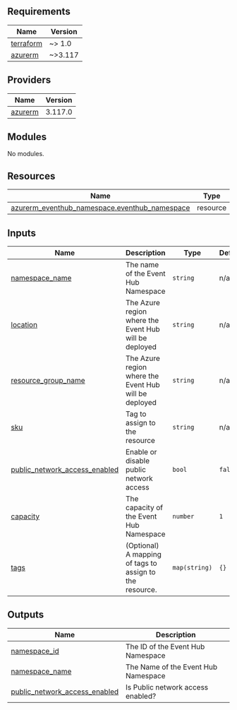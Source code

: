 <!-- BEGINNING OF PRE-COMMIT-TERRAFORM DOCS HOOK -->
## Requirements

| Name | Version |
|------|---------|
| <a name="requirement_terraform"></a> [terraform](#requirement\_terraform) | ~> 1.0 |
| <a name="requirement_azurerm"></a> [azurerm](#requirement\_azurerm) | ~>3.117 |

## Providers

| Name | Version |
|------|---------|
| <a name="provider_azurerm"></a> [azurerm](#provider\_azurerm) | 3.117.0 |

## Modules

No modules.

## Resources

| Name | Type |
|------|------|
| [azurerm_eventhub_namespace.eventhub_namespace](https://registry.terraform.io/providers/hashicorp/azurerm/latest/docs/resources/eventhub_namespace) | resource |

## Inputs

| Name | Description | Type | Default | Required |
|------|-------------|------|---------|:--------:|
| <a name="input_namespace_name"></a> [namespace\_name](#input\_namespace\_name) | The name of the Event Hub Namespace | `string` | n/a | yes |
| <a name="input_location"></a> [location](#input\_location) | The Azure region where the Event Hub will be deployed | `string` | n/a | yes |
| <a name="input_resource_group_name"></a> [resource\_group\_name](#input\_resource\_group\_name) | The Azure region where the Event Hub will be deployed | `string` | n/a | yes |
| <a name="input_sku"></a> [sku](#input\_sku) | Tag to assign to the resource | `string` | n/a | yes |
| <a name="input_public_network_access_enabled"></a> [public\_network\_access\_enabled](#input\_public\_network\_access\_enabled) | Enable or disable public network access | `bool` | `false` | no |
| <a name="input_capacity"></a> [capacity](#input\_capacity) | The capacity of the Event Hub Namespace | `number` | `1` | no |
| <a name="input_tags"></a> [tags](#input\_tags) | (Optional) A mapping of tags to assign to the resource. | `map(string)` | `{}` | no |

## Outputs

| Name | Description |
|------|-------------|
| <a name="output_namespace_id"></a> [namespace\_id](#output\_namespace\_id) | The ID of the Event Hub Namespace |
| <a name="output_namespace_name"></a> [namespace\_name](#output\_namespace\_name) | The Name of the Event Hub Namespace |
| <a name="output_public_network_access_enabled"></a> [public\_network\_access\_enabled](#output\_public\_network\_access\_enabled) | Is Public network access enabled? |
<!-- END OF PRE-COMMIT-TERRAFORM DOCS HOOK -->
